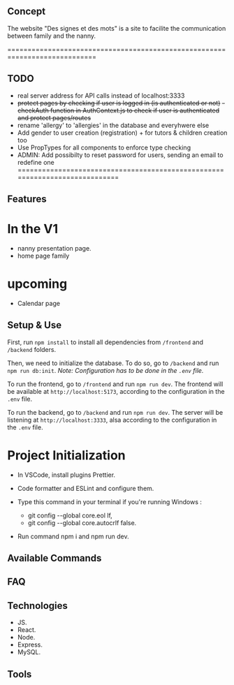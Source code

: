## Concept

The website "Des signes et des mots" is a site to facilite the communication between family and the nanny. 

============================================================================
## TODO
- real server address for API calls instead of localhost:3333
- ~~protect pages by checking if user is logged in (is authenticated or not)~~
~~- checkAuth function in AuthContext.js to check if user is authenticated and protect pages/routes~~
- rename 'allergy' to 'allergies' in the database and everyhwere else
- Add gender to user creation (registration) + for tutors & children creation too
- Use PropTypes for all components to enforce type checking
- ADMIN: Add possibilty to reset password for users, sending an email to redefine one
============================================================================



## Features
 
 # In the V1

 - nanny presentation page.
 - home page family
 
 # upcoming

 - Calendar page

## Setup & Use

First, run `npm install` to install all dependencies from `/frontend` and `/backend` folders.

Then, we need to initialize the database. To do so, go to `/backend` and run `npm run db:init`. 
_Note: Configuration has to be done in the `.env` file._

To run the frontend, go to `/frontend` and run `npm run dev`. 
The frontend will be available at `http://localhost:5173`, according to the configuration in the `.env` file.

To run the backend, go to `/backend` and run `npm run dev`.
The server will be listening at `http://localhost:3333`, alsa according to the configuration in the `.env` file.

 # Project Initialization

 - In VSCode, install plugins Prettier.

 - Code formatter and ESLint and configure them.

 - Type this command in your terminal if you're running Windows :

   - git config --global core.eol lf,
   - git config --global core.autocrlf false.

 - Run command npm i and npm run dev.


## Available Commands

## FAQ

## Technologies 

- JS.
- React.
- Node.
- Express.
- MySQL.

## Tools
